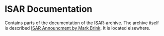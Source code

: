 # ISAR Documentation
Contains parts of the documentation of the ISAR-archive. The archive itself is described [ISAR Announcment by Mark Brink](https://www.icben.ethz.ch/2023/presenting177.pdf). It is located elsewhere.
